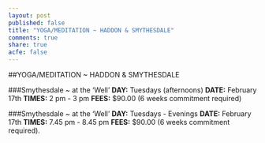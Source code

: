 ```yaml
---
layout: post
published: false
title: "YOGA/MEDITATION ~ HADDON & SMYTHESDALE"
comments: true
share: true
acfe: false
---
```


##YOGA/MEDITATION ~ HADDON & SMYTHESDALE

###Smythesdale ~ at the ‘Well’
**DAY:** Tuesdays (afternoons)
**DATE:** February 17th
**TIMES:** 2 pm - 3 pm
**FEES:** $90.00 (6 weeks commitment required)

###Smythesdale ~ at the ‘Well’
**DAY:** Tuesdays - Evenings
**DATE:** February 17th
**TIMES:** 7.45 pm - 8.45 pm
**FEES:** $90.00 (6 weeks commitment required).

